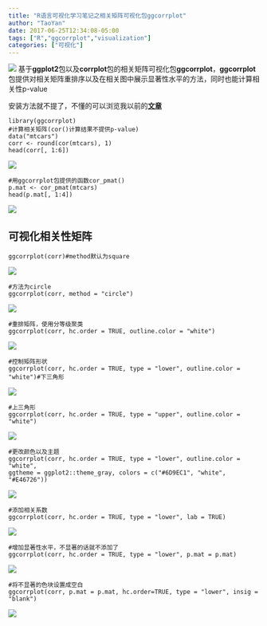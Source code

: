 ```yaml
---
title: "R语言可视化学习笔记之相关矩阵可视化包ggcorrplot"
author: "TaoYan"
date: 2017-06-25T12:34:08-05:00
tags: ["R","ggcorrplot","visualization"]
categories: ["可视化"]
---
```


![](https://upload-images.jianshu.io/upload_images/2084719-6a7b9c76f1b9177c.png?imageMogr2/auto-orient/strip%7CimageView2/2/w/1240)
基于**ggplot2**包以及**corrplot**包的相关矩阵可视化包**ggcorrplot**，**ggcorrplot**包提供对相关矩阵重排序以及在相关图中展示显著性水平的方法，同时也能计算相关性p-value

<!--more-->

安装方法就不提了，不懂的可以浏览我以前的[**文章**](https://www.jianshu.com/p/678213d605a5)


```
library(ggcorrplot)
#计算相关矩阵(cor()计算结果不提供p-value)
data("mtcars")
corr <- round(cor(mtcars), 1)
head(corr[, 1:6])
```

![](https://upload-images.jianshu.io/upload_images/2084719-6a56840974454525.png?imageMogr2/auto-orient/strip%7CimageView2/2/w/1240)

```
#用ggcorrplot包提供的函数cor_pmat()
p.mat <- cor_pmat(mtcars)
head(p.mat[, 1:4])
```

![](https://upload-images.jianshu.io/upload_images/2084719-885ea263533e51b6.png?imageMogr2/auto-orient/strip%7CimageView2/2/w/1240)

## 可视化相关性矩阵

```
ggcorrplot(corr)#method默认为square
```

![](https://upload-images.jianshu.io/upload_images/2084719-679f0410e8d706fd.png?imageMogr2/auto-orient/strip%7CimageView2/2/w/1240)

```
#方法为circle
ggcorrplot(corr, method = "circle")
```

![](https://upload-images.jianshu.io/upload_images/2084719-e6cc2527561a9df5.png?imageMogr2/auto-orient/strip%7CimageView2/2/w/1240)

```
#重排矩阵，使用分等级聚类
ggcorrplot(corr, hc.order = TRUE, outline.color = "white")
```

![](https://upload-images.jianshu.io/upload_images/2084719-bc7ef6b733b0010d.png?imageMogr2/auto-orient/strip%7CimageView2/2/w/1240)

```
#控制矩阵形状
ggcorrplot(corr, hc.order = TRUE, type = "lower", outline.color = "white")#下三角形
```

![](https://upload-images.jianshu.io/upload_images/2084719-3841c6dd4591f121.png?imageMogr2/auto-orient/strip%7CimageView2/2/w/1240)

```
#上三角形
ggcorrplot(corr, hc.order = TRUE, type = "upper", outline.color = "white")
```

![](https://upload-images.jianshu.io/upload_images/2084719-582e2120663d452c.png?imageMogr2/auto-orient/strip%7CimageView2/2/w/1240)

```
#更改颜色以及主题
ggcorrplot(corr, hc.order = TRUE, type = "lower", outline.color = "white", 
ggtheme = ggplot2::theme_gray, colors = c("#6D9EC1", "white", "#E46726"))
```

![](https://upload-images.jianshu.io/upload_images/2084719-abbab5e291738694.png?imageMogr2/auto-orient/strip%7CimageView2/2/w/1240)

```
#添加相关系数
ggcorrplot(corr, hc.order = TRUE, type = "lower", lab = TRUE)
```

![](https://upload-images.jianshu.io/upload_images/2084719-6a7b9c76f1b9177c.png?imageMogr2/auto-orient/strip%7CimageView2/2/w/1240)

```
#增加显著性水平，不显著的话就不添加了
ggcorrplot(corr, hc.order = TRUE, type = "lower", p.mat = p.mat)
```

![](https://upload-images.jianshu.io/upload_images/2084719-38b016110a10b84b.png?imageMogr2/auto-orient/strip%7CimageView2/2/w/1240)

```
#将不显著的色块设置成空白
ggcorrplot(corr, p.mat = p.mat, hc.order=TRUE, type = "lower", insig = "blank")
```

![](https://upload-images.jianshu.io/upload_images/2084719-582c67d095d8e1aa.png?imageMogr2/auto-orient/strip%7CimageView2/2/w/1240)

